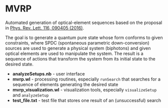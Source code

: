 # MVRP
Automated generation of optical-element sequences based on the proposal in [Phys. Rev. Lett. 116, 090405 (2016)](https://journals.aps.org/prl/abstract/10.1103/PhysRevLett.116.090405).

The goal is to generate a quantum pure state whose form conforms to given constraints, where SPDC (spontaneous parametric down-conversion) sources are used to generate a physical system (biphotons) and given optical elements are used to manipulate the system. The result is a sequence of actions that transform the system from its initial state to the desired state.

* **analyzeSetups.nb** - user interface
* **mvrp.wl** - processing routines, especially `runSearch` that searches for a sequence of elements generating the desired state
* **mvrp_visualization.wl** - visualization tools, especially `visualizeSetup` and `analyzeSetup`
* **test_file.txt** - test file that stores one result of an (unsuccessful) search
